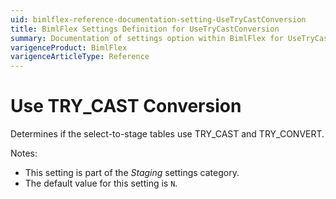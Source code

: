 ```yaml
---
uid: bimlflex-reference-documentation-setting-UseTryCastConversion
title: BimlFlex Settings Definition for UseTryCastConversion
summary: Documentation of settings option within BimlFlex for UseTryCastConversion
varigenceProduct: BimlFlex
varigenceArticleType: Reference
---
```


# Use TRY_CAST Conversion

Determines if the select-to-stage tables use TRY_CAST and TRY_CONVERT.

Notes:

* This setting is part of the *Staging* settings category.
* The default value for this setting is `N`.